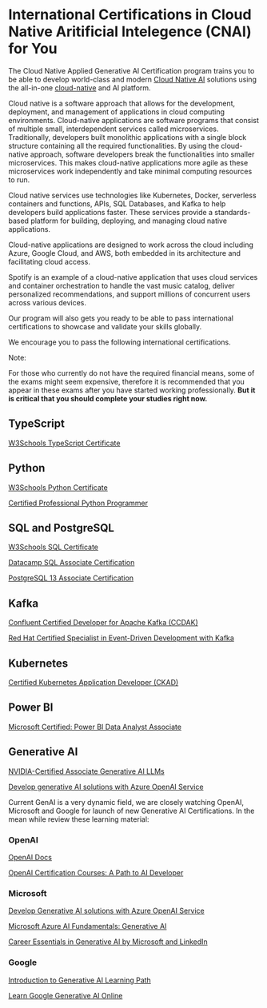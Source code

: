 # International Certifications in Cloud Native Aritificial Intelegence (CNAI) for You

The Cloud Native Applied Generative AI Certification program trains you to be able to develop world-class and modern [Cloud Native AI](https://www.cncf.io/wp-content/uploads/2024/03/cloud_native_ai24_031424a-2.pdf) solutions using the all-in-one [cloud-native](https://aws.amazon.com/what-is/cloud-native/) and AI platform.

Cloud native is a software approach that allows for the development, deployment, and management of applications in cloud computing environments. Cloud-native applications are software programs that consist of multiple small, interdependent services called microservices. Traditionally, developers built monolithic applications with a single block structure containing all the required functionalities. By using the cloud-native approach, software developers break the functionalities into smaller microservices. This makes cloud-native applications more agile as these microservices work independently and take minimal computing resources to run. 

Cloud native services use technologies like Kubernetes, Docker, serverless containers and functions, APIs, SQL Databases, and Kafka to help developers build applications faster. These services provide a standards-based platform for building, deploying, and managing cloud native applications.

Cloud-native applications are designed to work across the cloud including Azure, Google Cloud, and AWS, both embedded in its architecture and facilitating cloud access. 

Spotify is an example of a cloud-native application that uses cloud services and container orchestration to handle the vast music catalog, deliver personalized recommendations, and support millions of concurrent users across various devices.

Our program will also gets you ready to be able to pass international certifications to showcase and validate your skills globally. 

We encourage you to pass the following international certifications.

Note:

For those who currently do not have the required financial means, some of the exams might seem expensive, therefore it is recommended that you appear in these exams after you have started working professionally. **But it is critical that you should complete your studies right now.**

## TypeScript

[W3Schools TypeScript Certificate](https://www.w3schools.com/typescript/typescript_exam.php)

## Python

[W3Schools Python Certificate](https://www.w3schools.com/python/python_exam.asp)

[Certified Professional Python Programmer](https://pythoninstitute.org/pcpp1)

## SQL and PostgreSQL

[W3Schools SQL Certificate](https://www.w3schools.com/sql/sql_exam.asp)

[Datacamp SQL Associate Certification](https://www.datacamp.com/certification/sql-associate)

[PostgreSQL 13 Associate Certification](https://www.enterprisedb.com/course/postgresql-13-associate-certification)

## Kafka

[Confluent Certified Developer for Apache Kafka
(CCDAK)](https://www.confluent.io/certification/) 

[Red Hat Certified Specialist in Event-Driven Development with Kafka](https://www.redhat.com/en/services/certification/red-hat-certified-specialist-event-driven-development-kafka)

## Kubernetes

[Certified Kubernetes Application Developer (CKAD)](https://www.cncf.io/training/certification/ckad/)

## Power BI

[Microsoft Certified: Power BI Data Analyst Associate](https://learn.microsoft.com/en-us/credentials/certifications/power-bi-data-analyst-associate/?practice-assessment-type=certification)

## Generative AI

[NVIDIA-Certified Associate Generative AI LLMs](https://www.nvidia.com/en-us/learn/certification/generative-ai-llm-associate/)

[Develop generative AI solutions with Azure OpenAI Service](https://learn.microsoft.com/en-us/credentials/applied-skills/develop-generative-ai-solutions-with-azure-openai-service/)

Current GenAI is a very dynamic field, we are closely watching OpenAI, Microsoft and Google for launch of new Generative AI Certifications. In the mean while review these learning material:

### OpenAI

[OpenAI Docs](https://platform.openai.com/docs/introduction)

[OpenAI Certification Courses: A Path to AI Developer](https://community.openai.com/t/openai-certification-courses-a-path-to-ai-developer/193649)

### Microsoft

[Develop Generative AI solutions with Azure OpenAI Service](https://learn.microsoft.com/en-us/training/paths/develop-ai-solutions-azure-openai/)

[Microsoft Azure AI Fundamentals: Generative AI](https://learn.microsoft.com/en-us/training/paths/introduction-generative-ai/)

[Career Essentials in Generative AI by Microsoft and LinkedIn](https://www.linkedin.com/learning/paths/career-essentials-in-generative-ai-by-microsoft-and-linkedin)

### Google

[Introduction to Generative AI Learning Path](https://www.cloudskillsboost.google/paths/118)

[Learn Google Generative AI Online](https://www.coursera.org/courses?query=generative%20ai&partners=Google%20Cloud)



